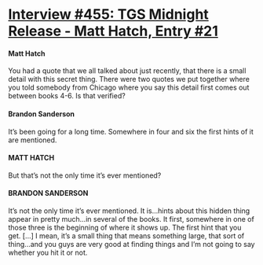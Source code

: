 # [Interview #455: TGS Midnight Release - Matt Hatch, Entry #21](https://www.theoryland.com/intvmain.php?i=455#21)

#### Matt Hatch

You had a quote that we all talked about just recently, that there is a small detail with this secret thing. There were two quotes we put together where you told somebody from Chicago where you say this detail first comes out between books 4-6. Is that verified?

#### Brandon Sanderson

It’s been going for a long time. Somewhere in four and six the first hints of it are mentioned.

#### MATT HATCH

But that’s not the only time it’s ever mentioned?

#### BRANDON SANDERSON

It’s not the only time it’s ever mentioned. It is…hints about this hidden thing appear in pretty much...in several of the books. It first, somewhere in one of those three is the beginning of where it shows up. The first hint that you get. [...] I mean, it’s a small thing that means something large, that sort of thing...and you guys are very good at finding things and I’m not going to say whether you hit it or not.

